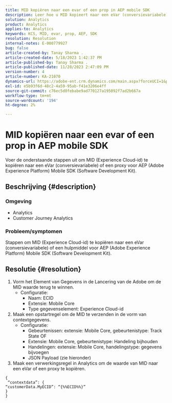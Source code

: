 ```yaml
---
title: MID kopiëren naar een evar of een prop in AEP mobile SDK
description: Leer hoe u MID kopieert naar een eVar (conversievariabele) of een proxy voor AEP mobile SDK.
solution: Analytics
product: Analytics
applies-to: Analytics
keywords: KCS, MID, evar, prop, AEP, SDK
resolution: Resolution
internal-notes: E-000779927
bug: false
article-created-by: Tanay Sharma .
article-created-date: 5/18/2023 1:42:37 PM
article-published-by: Tanay Sharma .
article-published-date: 11/28/2023 2:47:09 PM
version-number: 4
article-number: KA-21070
dynamics-url: https://adobe-ent.crm.dynamics.com/main.aspx?forceUCI=1&pagetype=entityrecord&etn=knowledgearticle&id=71e4a2d3-81f5-ed11-8848-6045bd006268
exl-id: e5b93f6d-48c2-4a59-95ab-f41e3206e4ff
source-git-commit: c76ec5d0febabe9ad770127a195092f7ad2b667a
workflow-type: tm+mt
source-wordcount: '194'
ht-degree: 2%

---
```


# MID kopiëren naar een evar of een prop in AEP mobile SDK


Voer de onderstaande stappen uit om MID (Experience Cloud-id) te kopiëren naar een eVar (conversievariabele) of een proxy voor AEP (Adobe Experience Platform) Mobile SDK (Software Development Kit).

## Beschrijving {#description}


### Omgeving

- Analytics
- Customer Journey Analytics


### Probleem/symptomen

Stappen om MID (Experience Cloud-id) te kopiëren naar een eVar (conversievariabele) of een hulpmiddel voor AEP (Adobe Experience Platform) Mobile SDK (Software Development Kit).


## Resolutie {#resolution}


1. Vorm het Element van Gegevens in de Lancering van de Adobe om de MID waarde terug te winnen.
   - Configuratie:
      - Naam: ECID
      - Extensie: Mobile Core
      - Type gegevenselement: Experience Cloud-id
2. Maak een opstartregel om de MID te verzenden in de vorm van contextgegevens.
   - Configuratie:
      - Gebeurtenissen: extensie: Mobile Core, gebeurtenistype: Track State OF
      - Extensie: Mobile Core, gebeurtenistype: Handeling bijhouden
      - Handelingen: extensie: Mobile Core, handelingstype: gegevens bijvoegen
      - JSON Payload (zie hieronder)
3. Maak een verwerkingsregel in Analytics om de waarde van MID naar een eVar of een proxy te kopiëren.



```
{
 “contextdata”: {
“customerData.MyECID”: “{%%ECID%%}”
}
}
```
